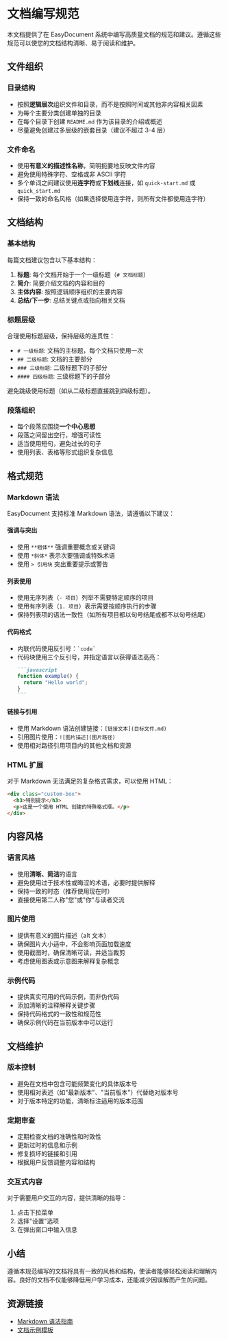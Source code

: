 # 文档编写规范

本文档提供了在 EasyDocument 系统中编写高质量文档的规范和建议。遵循这些规范可以使您的文档结构清晰、易于阅读和维护。

## 文件组织

### 目录结构

- 按照**逻辑层次**组织文件和目录，而不是按照时间或其他非内容相关因素
- 为每个主要分类创建单独的目录
- 在每个目录下创建 `README.md` 作为该目录的介绍或概述
- 尽量避免创建过多层级的嵌套目录（建议不超过 3-4 层）

### 文件命名

- 使用**有意义的描述性名称**，简明扼要地反映文件内容
- 避免使用特殊字符、空格或非 ASCII 字符
- 多个单词之间建议使用**连字符**或**下划线**连接，如 `quick-start.md` 或 `quick_start.md`
- 保持一致的命名风格（如果选择使用连字符，则所有文件都使用连字符）

## 文档结构

### 基本结构

每篇文档建议包含以下基本结构：

1. **标题**: 每个文档开始于一个一级标题（`# 文档标题`）
2. **简介**: 简要介绍文档的内容和目的
3. **主体内容**: 按照逻辑顺序组织的主要内容
4. **总结/下一步**: 总结关键点或指向相关文档

### 标题层级

合理使用标题层级，保持层级的连贯性：

- `# 一级标题`: 文档的主标题，每个文档只使用一次
- `## 二级标题`: 文档的主要部分
- `### 三级标题`: 二级标题下的子部分
- `#### 四级标题`: 三级标题下的子部分

避免跳级使用标题（如从二级标题直接跳到四级标题）。

### 段落组织

- 每个段落应围绕**一个中心思想**
- 段落之间留出空行，增强可读性
- 适当使用短句，避免过长的句子
- 使用列表、表格等形式组织复杂信息

## 格式规范

### Markdown 语法

EasyDocument 支持标准 Markdown 语法，请遵循以下建议：

#### 强调与突出

- 使用 `**粗体**` 强调重要概念或关键词
- 使用 `*斜体*` 表示次要强调或特殊术语
- 使用 `> 引用块` 突出重要提示或警告

#### 列表使用

- 使用无序列表（`- 项目`）列举不需要特定顺序的项目
- 使用有序列表（`1. 项目`）表示需要按顺序执行的步骤
- 保持列表项的语法一致性（如所有项目都以句号结尾或都不以句号结尾）

#### 代码格式

- 内联代码使用反引号：`` `code` ``
- 代码块使用三个反引号，并指定语言以获得语法高亮：
  ````markdown
  ```javascript
  function example() {
    return "Hello world";
  }
  ```
  ````

#### 链接与引用

- 使用 Markdown 语法创建链接：`[链接文本](目标文件.md)`
- 引用图片使用：`![图片描述](图片路径)`
- 使用相对路径引用项目内的其他文档和资源

### HTML 扩展

对于 Markdown 无法满足的复杂格式需求，可以使用 HTML：

```html
<div class="custom-box">
  <h3>特别提示</h3>
  <p>这是一个使用 HTML 创建的特殊格式框。</p>
</div>
```

## 内容风格

### 语言风格

- 使用**清晰、简洁**的语言
- 避免使用过于技术性或晦涩的术语，必要时提供解释
- 保持一致的时态（推荐使用现在时）
- 直接使用第二人称"您"或"你"与读者交流

### 图片使用

- 提供有意义的图片描述（alt 文本）
- 确保图片大小适中，不会影响页面加载速度
- 使用截图时，确保清晰可读，并适当裁剪
- 考虑使用图表或示意图来解释复杂概念

### 示例代码

- 提供真实可用的代码示例，而非伪代码
- 添加清晰的注释解释关键步骤
- 保持代码格式的一致性和规范性
- 确保示例代码在当前版本中可以运行

## 文档维护

### 版本控制

- 避免在文档中包含可能频繁变化的具体版本号
- 使用相对表述（如"最新版本"、"当前版本"）代替绝对版本号
- 对于版本特定的功能，清晰标注适用的版本范围

### 定期审查

- 定期检查文档的准确性和时效性
- 更新过时的信息和示例
- 修复损坏的链接和引用
- 根据用户反馈调整内容和结构

### 交互式内容

对于需要用户交互的内容，提供清晰的指导：

1. 点击下拉菜单
2. 选择"设置"选项
3. 在弹出窗口中输入信息

## 小结

遵循本规范编写的文档将具有一致的风格和结构，使读者能够轻松阅读和理解内容。良好的文档不仅能够降低用户学习成本，还能减少因误解而产生的问题。

## 资源链接

- [Markdown 语法指南](快速入门/Markdown语法.md)
- [文档示例模板](示例与模板/文档模板.md) 